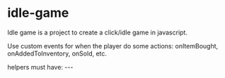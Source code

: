 # idle-game
Idle game is a project to create a click/idle game in javascript.
  
Use custom events for when the player do some actions: onItemBought, onAddedToInventory, onSold, etc.

helpers must have: ---
